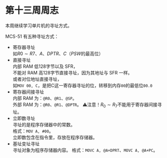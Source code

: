 # 第十三周周志

本周继续学习单片机的寻址方式。

MCS-51 有五种寻址方式：

* 寄存器寻址  
  如$R0\sim R7$、$A$、$DPTR$、$C$（$PSW$的最高位）
* 直接寻址  
  内部 RAM 低128字节以及 SFR，  
  不能对 RAM 高128字节直接寻址，因为其地址与 SFR 一样。  
  或者对位地址直接寻址，  
  如`MOV 00, C`，是把C这一寄存器寻址的位，转移到内存`00`的最低位`00.0`
* 寄存器间接寻址  
  内部 RAM 为：`@R0`、`@R1`、`@SP`。  
  外部 RAM 为：`@R0`、`@R1`、`@DPTR`。
  ⚠注意！$R_0\sim R_7$不能用于寄存器间接寻址。
* 立即数寻址  
  寻址的是程序存储器中的常数。  
  格式：`MOV A, #00`。  
  立即数包含在指令里，存放在程序存储器。
* 基址变址寻址  
  寻址对象为程序存储器内容。
  格式：`MOVC A, @A+DPRT`、`MOVC A, @A+PC`。
